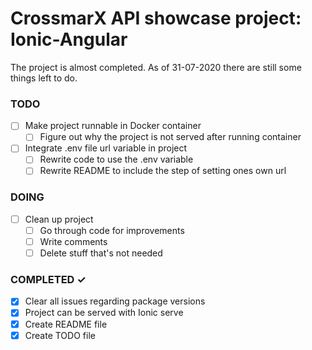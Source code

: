 # CrossmarX API showcase project: Ionic-Angular 
The project is almost completed. As of 31-07-2020 there are still some things left to do.

### TODO
- [ ] Make project runnable in Docker container
  - [ ] Figure out why the project is not served after running container
- [ ] Integrate .env file url variable in project
  - [ ] Rewrite code to use the .env variable
  - [ ] Rewrite README to include the step of setting ones own url

### DOING
- [ ] Clean up project
  - [ ] Go through code for improvements
  - [ ] Write comments
  - [ ] Delete stuff that's not needed

### COMPLETED ✓
- [x] Clear all issues regarding package versions
- [x] Project can be served with Ionic serve
- [x] Create README file
- [x] Create TODO file
